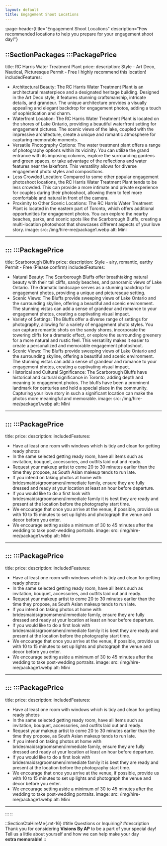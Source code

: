 ```yaml
---
layout: default
title: Engagement Shoot Locations
---
```


:page-header{title="Engagement Shoot Locations" description="Few recommended locations to help you prepare for your engagement shoot day!"}

::SectionPackages
:::PackagePrice
---
title: RC Harris Water Treatment Plant
price: 
description: 
Style - Art Deco, Nautical, Picturesque Permit - Free
I highly recommend this location!
includedFeatures:
  - Architectural Beauty: The RC Harris Water Treatment Plant is an architectural masterpiece and a designated heritage building. Designed in the Art Deco style, it features stunning craftsmanship, intricate details, and grandeur. The unique architecture provides a visually appealing and elegant backdrop for engagement photos, adding a touch of sophistication and charm.
  - Waterfront Location: The RC Harris Water Treatment Plant is located on the shores of Lake Ontario, providing a beautiful waterfront setting for engagement pictures. The scenic views of the lake, coupled with the impressive architecture, create a unique and romantic atmosphere for capturing memorable moments.
  - Versatile Photography Options: The water treatment plant offers a range of photography options within its vicinity. You can utilize the grand entrance with its imposing columns, explore the surrounding gardens and green spaces, or take advantage of the reflections and water features near the lakefront. This versatility allows for diverse engagement photo styles and compositions.
  - Less Crowded Location: Compared to some other popular engagement photoshoot locations, the RC Harris Water Treatment Plant tends to be less crowded. This can provide a more intimate and private experience for couples during their photoshoot, allowing them to feel more comfortable and natural in front of the camera.
  - Proximity to Other Scenic Locations: The RC Harris Water Treatment Plant is located in the eastern part of Toronto, which offers additional opportunities for engagement photos. You can explore the nearby beaches, parks, and scenic spots like the Scarborough Bluffs, creating a multi-location photoshoot that showcases different aspects of your love story.
image:
  src: /img/hire-me/package1.webp
  alt: Mini
---
:::
:::PackagePrice
---
title: Scarborough Bluffs
price: 
description: Style - airy, romantic, earthy Permit - Free (Please confirm)
includedFeatures:
  - Natural Beauty: The Scarborough Bluffs offer breathtaking natural beauty with their tall cliffs, sandy beaches, and panoramic views of Lake Ontario. The dramatic landscape serves as a stunning backdrop for engagement photos, providing a unique and picturesque setting.
  - Scenic Views: The Bluffs provide sweeping views of Lake Ontario and the surrounding skyline, offering a beautiful and scenic environment. The stunning vistas can add a sense of grandeur and romance to your engagement photos, creating a captivating visual impact.
  - Variety of Settings: The Bluffs offer a diverse range of settings for photography, allowing for a variety of engagement photo styles. You can capture romantic shots on the sandy shores, incorporate the towering cliffs for a dramatic effect, or explore the surrounding greenery for a more natural and rustic feel. This versatility makes it easier to create a personalized and memorable engagement photoshoot.
  - Scenic Views: The Bluffs provide sweeping views of Lake Ontario and the surrounding skyline, offering a beautiful and scenic environment. The stunning vistas can add a sense of grandeur and romance to your engagement photos, creating a captivating visual impact.
  - Historical and Cultural Significance: The Scarborough Bluffs have historical and cultural significance in Toronto, adding depth and meaning to engagement photos. The bluffs have been a prominent landmark for centuries and hold a special place in the community. Capturing your love story in such a significant location can make the photos more meaningful and memorable.
image:
  src: /img/hire-me/package1.webp
  alt: Mini
---
:::
:::PackagePrice
---
title:
price: 
description: 
includedFeatures:
  - Have at least one room with windows which is tidy and clean for getting ready photos
  - In the same selected getting ready room, have all items such as invitation, bouquet, accessories, and outfits laid out and ready.
  - Request your makeup artist to come 20 to 30 minutes earlier than the time they propose, as South Asian makeup tends to run late.
  - If you intend on taking photos at home with bridesmaids/groomsmen/immediate family, ensure they are fully dressed and ready at your location at least an hour before departure.
  - If you would like to do a first look with bridesmaids/groomsmen/immediate family it is best they are ready and present at the location before the photography start time.
  - We encourage that once you arrive at the venue, if possible, provide us with 10 to 15 minutes to set up lights and photograph the venue and decor before you enter.
  - We encourage setting aside a minimum of 30 to 45 minutes after the wedding to take post-wedding portraits.
image:
  src: /img/hire-me/package1.webp
  alt: Mini
---
:::
:::PackagePrice
---
title:
price: 
description: 
includedFeatures:
  - Have at least one room with windows which is tidy and clean for getting ready photos
  - In the same selected getting ready room, have all items such as invitation, bouquet, accessories, and outfits laid out and ready.
  - Request your makeup artist to come 20 to 30 minutes earlier than the time they propose, as South Asian makeup tends to run late.
  - If you intend on taking photos at home with bridesmaids/groomsmen/immediate family, ensure they are fully dressed and ready at your location at least an hour before departure.
  - If you would like to do a first look with bridesmaids/groomsmen/immediate family it is best they are ready and present at the location before the photography start time.
  - We encourage that once you arrive at the venue, if possible, provide us with 10 to 15 minutes to set up lights and photograph the venue and decor before you enter.
  - We encourage setting aside a minimum of 30 to 45 minutes after the wedding to take post-wedding portraits.
image:
  src: /img/hire-me/package1.webp
  alt: Mini
---
:::
:::PackagePrice
---
title:
price: 
description: 
includedFeatures:
  - Have at least one room with windows which is tidy and clean for getting ready photos
  - In the same selected getting ready room, have all items such as invitation, bouquet, accessories, and outfits laid out and ready.
  - Request your makeup artist to come 20 to 30 minutes earlier than the time they propose, as South Asian makeup tends to run late.
  - If you intend on taking photos at home with bridesmaids/groomsmen/immediate family, ensure they are fully dressed and ready at your location at least an hour before departure.
  - If you would like to do a first look with bridesmaids/groomsmen/immediate family it is best they are ready and present at the location before the photography start time.
  - We encourage that once you arrive at the venue, if possible, provide us with 10 to 15 minutes to set up lights and photograph the venue and decor before you enter.
  - We encourage setting aside a minimum of 30 to 45 minutes after the wedding to take post-wedding portraits.
image:
  src: /img/hire-me/package1.webp
  alt: Mini
---
:::
::

::SectionCtaHireMe{.mt-16}
#title
Questions or Inquiring?
#description
Thank you for considering __Visions By AP__ to be a part of your special day! 
<br>
Tell us a little about yourself and how we can help make your day 
<br>
__extra memorable__!
::

